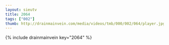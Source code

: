 ```yaml
--- 
layout: sieutv
title: 2064
tags: ["002"]
thumb: http://drainmainvein.com/media/videos/tmb/000/002/064/player.jpg
---
```

{% include drainmainvein key="2064" %} 
